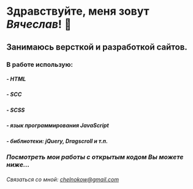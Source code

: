 # Здравствуйте, меня зовут *Вячеслав*! 👋
## Занимаюсь версткой и разработкой сайтов.
### В работе использую: 
##### **- HTML**
##### **- SCC**
##### **- SCSS** 
##### - язык программирования **JavaScript** 
##### - библиотеки: **jQuery, Dragscroll** и т.п.

### *Посмотреть мои работы с открытым кодом Вы можете ниже...*


###### Связаться со мной: chelnokow@gmail.com
